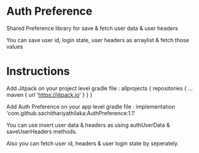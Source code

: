 # Auth Preference

Shared Preference library for save &amp; fetch user data &amp; user headers 

You can save user id, login state, user headers as arraylist & fetch those values

# Instructions 

Add Jitpack on your project level gradle file : allprojects {
		repositories {
			...
			maven { url 'https://jitpack.io' }
		}
	}
  
Add Auth Preference on your app level gradle file : implementation 'com.github.sachithariyathilaka:AuthPreference:1.1'

You can use insert user data & headers as using authUserData & saveUserHeaders methods.

Also you can fetch user id, headers & user login state by seperately. 

